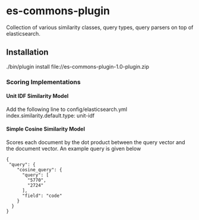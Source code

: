 # es-commons-plugin

Collection of various similarity classes, query types, query parsers on top of
elasticsearch. 


## Installation
./bin/plugin install file://es-commons-plugin-1.0-plugin.zip

### Scoring Implementations

#### Unit IDF Similarity Model
Add the following line to config/elasticsearch.yml
index.similarity.default.type: unit-idf


#### Simple Cosine Similarity Model
Scores each document by the dot product between the query vector and the document
vector. An example query is given below


```
{
 "query": {
    "cosine_query": {
      "query": [
        "5770",
        "2724"
      ],
      "field": "code"
    }
  }
}

```

